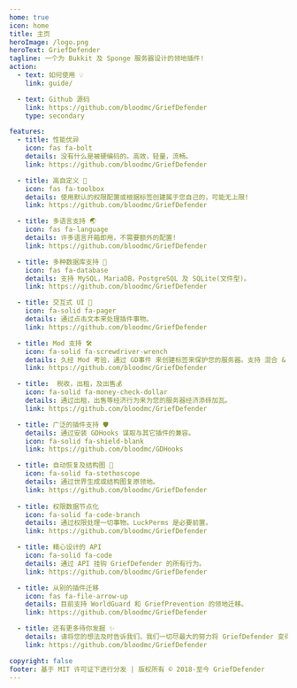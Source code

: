 ```yaml
---
home: true
icon: home
title: 主页
heroImage: /logo.png
heroText: GriefDefender
tagline: 一个为 Bukkit 及 Sponge 服务器设计的领地插件!
action:
  - text: 如何使用 💡
    link: guide/

  - text: Github 源码
    link: https://github.com/bloodmc/GriefDefender
    type: secondary

features:
  - title: 性能优异
    icon: fas fa-bolt
    details: 没有什么是被硬编码的。高效，轻量，流畅。
    link: https://github.com/bloodmc/GriefDefender

  - title: 高自定义 🧰
    icon: fas fa-toolbox
    details: 使用默认的权限配置或根据标签创建属于您自己的，可能无上限!
    link: https://github.com/bloodmc/GriefDefender

  - title: 多语言支持 🌏
    icon: fas fa-language
    details: 许多语言开箱即用，不需要额外的配置!
    link: https://github.com/bloodmc/GriefDefender

  - title: 多种数据库支持 📇
    icon: fas fa-database
    details: 支持 MySQL，MariaDB，PostgreSQL 及 SQLite(文件型)。
    link: https://github.com/bloodmc/GriefDefender

  - title: 交互式 UI 📱
    icon: fa-solid fa-pager
    details: 通过点击文本来处理插件事物。
    link: https://github.com/bloodmc/GriefDefender

  - title: Mod 支持 🛠
    icon: fa-solid fa-screwdriver-wrench
    details: 久经 Mod 考验，通过 GD事件 来创建标签来保护您的服务器。支持 混合 & Sponge 端。
    link: https://github.com/bloodmc/GriefDefender

  - title:  税收，出租，及出售💰
    icon: fa-solid fa-money-check-dollar
    details: 通过出租，出售等经济行为来为您的服务器经济添砖加瓦。
    link: https://github.com/bloodmc/GriefDefender

  - title: 广泛的插件支持 🛡
    details: 通过安装 GDHooks 谋取与其它插件的兼容。
    icon: fa-solid fa-shield-blank
    link: https://github.com/bloodmc/GDHooks

  - title: 自动恢复及结构图 🔄
    icon: fa-solid fa-stethoscope
    details: 通过世界生成或结构图复原领地。
    link: https://github.com/bloodmc/GriefDefender
    
  - title: 权限数据节点化
    icon: fa-solid fa-code-branch
    details: 通过权限处理一切事物。LuckPerms 是必要前置。
    link: https://github.com/bloodmc/GriefDefender

  - title: 精心设计的 API
    icon: fa-solid fa-code
    details: 通过 API 挂钩 GriefDefender 的所有行为。
    link: https://github.com/bloodmc/GriefDefender

  - title: 从别的插件迁移
    icon: fas fa-file-arrow-up
    details: 目前支持 WorldGuard 和 GriefPrevention 的领地迁移。
    link: https://github.com/bloodmc/GriefDefender

  - title: 还有更多待你发掘 ✨
    details: 请将您的想法及时告诉我们，我们一切尽最大的努力将 GriefDefender 变得更好。
    link: https://github.com/bloodmc/GriefDefender

copyright: false
footer: 基于 MIT 许可证下进行分发 | 版权所有 © 2018-至今 GriefDefender
---
```

